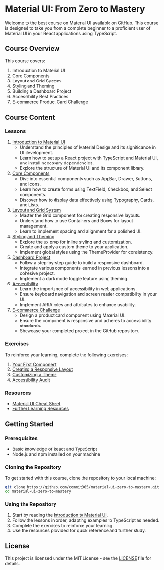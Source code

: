 # Material UI: From Zero to Mastery

Welcome to the best course on Material UI available on GitHub. This course is designed to take you from a complete beginner to a proficient user of Material UI in your React applications using TypeScript.

## Course Overview

This course covers:

1. Introduction to Material UI
2. Core Components
3. Layout and Grid System
4. Styling and Theming
5. Building a Dashboard Project
6. Accessibility Best Practices
7. E-commerce Product Card Challenge

## Course Content

### Lessons

1. [Introduction to Material UI](lessons/01-introduction.md)
   - Understand the principles of Material Design and its significance in UI development.
   - Learn how to set up a React project with TypeScript and Material UI, and install necessary dependencies.
   - Explore the structure of Material UI and its component library.
2. [Core Components](lessons/02-core-components.md)
   - Dive into essential components such as AppBar, Drawer, Buttons, and Icons.
   - Learn how to create forms using TextField, Checkbox, and Select components.
   - Discover how to display data effectively using Typography, Cards, and Lists.
3. [Layout and Grid System](lessons/03-layout-and-grid.md)
   - Master the Grid component for creating responsive layouts.
   - Understand how to use Containers and Boxes for layout management.
   - Learn to implement spacing and alignment for a polished UI.
4. [Styling and Theming](lessons/04-styling-and-theming.md)
   - Explore the `sx` prop for inline styling and customization.
   - Create and apply a custom theme to your application.
   - Implement global styles using the ThemeProvider for consistency.
5. [Dashboard Project](lessons/05-dashboard-project.md)
   - Follow a step-by-step guide to build a responsive dashboard.
   - Integrate various components learned in previous lessons into a cohesive project.
   - Implement a dark mode toggle feature using theming.
6. [Accessibility](lessons/06-accessibility.md)
   - Learn the importance of accessibility in web applications.
   - Ensure keyboard navigation and screen reader compatibility in your UI.
   - Implement ARIA roles and attributes to enhance usability.
7. [E-commerce Challenge](lessons/07-ecommerce-challenge.md)
   - Design a product card component using Material UI.
   - Ensure the component is responsive and adheres to accessibility standards.
   - Showcase your completed project in the GitHub repository.

### Exercises

To reinforce your learning, complete the following exercises:

1. [Your First Component](exercises/01-first-component.md)
2. [Creating a Responsive Layout](exercises/02-responsive-layout.md)
3. [Customizing a Theme](exercises/03-custom-theme.md)
4. [Accessibility Audit](exercises/04-accessibility-audit.md)

### Resources

- [Material UI Cheat Sheet](resources/cheat-sheet.md)
- [Further Learning Resources](resources/further-learning.md)

## Getting Started

### Prerequisites

- Basic knowledge of React and TypeScript
- Node.js and npm installed on your machine

### Cloning the Repository

To get started with this course, clone the repository to your local machine:

```bash
git clone https://github.com/commit365/material-ui-zero-to-mastery.git
cd material-ui-zero-to-mastery
```

### Using the Repository

1. Start by reading the [Introduction to Material UI](lessons/01-introduction.md).
2. Follow the lessons in order, adapting examples to TypeScript as needed.
3. Complete the exercises to reinforce your learning.
4. Use the resources provided for quick reference and further study.

## License

This project is licensed under the MIT License - see the [LICENSE](LICENSE) file for details.
